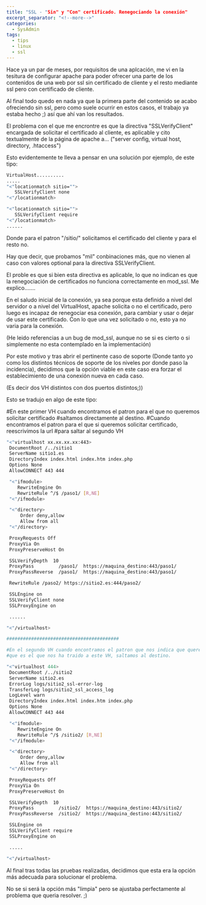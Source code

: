 ```yaml
---
title: "SSL - "Sin" y "Con" certificado. Renegociando la conexión"
excerpt_separator: "<!--more-->"
categories:
  - SysAdmin
tags:
  - tips
  - linux
  - ssl
---
```

Hace ya un par de meses, por requisitos de una aplcación, me vi en la tesitura de configurar apache para poder ofrecer una parte de los contenidos de una web por ssl sin certificado de cliente y el resto mediante ssl pero con certificado de cliente.
<!--more-->

Al final todo quedo en nada ya que la primera parte del contenido se acabo ofreciendo sin ssl, pero como suele ocurrir en estos casos, el trabajo ya estaba hecho ;) así que ahí van los resultados.

El problema con el que me encrontre es que la directiva "SSLVerifyClient" encargada de solicitar el certificado al cliente, es aplicable y cito textualmente de la página de apache a... ("server config, virtual host,  directory, .htaccess")

Esto evidentemente te lleva a pensar en una solución por ejemplo, de este tipo:

```bash
VirtualHost..........
.....
"<"locationmatch sitio="">
   SSLVerifyClient none
"<"/locationmatch>

"<"locationmatch sitio="">
   SSLVerifyClient require
"<"/locationmatch>
......
```


Donde para el patron "/sitio/" solicitamos el certificado del cliente y para el resto no.

Hay que decir, que probamos "mil" conbinaciones más, que no vienen al caso con valores
optional para la directiva SSLVerifyClient.

El proble es que si bien esta directiva es aplicable, lo que no indican es que la
renegociación de certificados no funciona correctamente en mod_ssl. Me explico.......

En el saludo inicial de la conexión, ya sea porque esta definido a nivel del servidor o a
nivel del VirtualHost, apache solicita o no el certificado, pero luego es incapaz de
renegociar esa conexión, para cambiar y usar o dejar de usar este certificado.
Con lo que una vez solicitado o no, esto ya no varia para la conexión.

(He leido referencias a un bug de mod_ssl, aunque no se si es cierto o si simplemente
no esta contemplado en la implementación)

Por este motivo y tras abrir el pertinente caso de soporte (Donde tanto yo como los distintos
técnicos de soporte de los niveles por donde paso la incidencia), decidimos que la
opción viable en este caso era forzar el establecimiento de una conexión nueva en cada caso.

(Es decir dos VH distintos con dos puertos distintos;))

Esto se tradujo en algo de este tipo:

#En este primer VH cuando encontramos el patron para el que no queremos solicitar certificado
#saltamos directamente al destino.
#Cuando encontramos el patron para el que si queremos solicitar certificado, reescrivimos la url
#para saltar al segundo VH

```bash
"<"virtualhost xx.xx.xx.xx:443>
 DocumentRoot /../sitio1
 ServerName sitio1.es
 DirectoryIndex index.html index.htm index.php
 Options None
 AllowCONNECT 443 444

 "<"ifmodule>
    RewriteEngine On
    RewriteRule ^/$ /paso1/ [R,NE]
 "<"/ifmodule>

 "<"directory>
     Order deny,allow
     Allow from all
 "<"/directory>

 ProxyRequests Off
 ProxyVia On
 ProxyPreserveHost On

 SSLVerifyDepth  10
 ProxyPass         /paso1/  https://maquina_destino:443/paso1/
 ProxyPassReverse  /paso1/  https://maquina_destino:443/paso1/

 RewriteRule /paso2/ https://sitio2.es:444/paso2/

 SSLEngine on
 SSLVerifyClient none
 SSLProxyEngine on

 ......

"<"/virtualhost>

#########################################

#En el segundo VH cuando encontramos el patron que nos indica que queremos certificado de cliente
#que es el que nos ha traido a este VH, saltamos al destino.

"<"virtualhost 444>
 DocumentRoot /../sitio2
 ServerName sitio2.es
 ErrorLog logs/sitio2_ssl-error-log
 TransferLog logs/sitio2_ssl_access_log
 LogLevel warn
 DirectoryIndex index.html index.htm index.php
 Options None
 AllowCONNECT 443 444

 "<"ifmodule>
    RewriteEngine On
    RewriteRule ^/$ /sitio2/ [R,NE]
 "<"/ifmodule>

 "<"directory>
     Order deny,allow
     Allow from all
 "<"/directory>

 ProxyRequests Off
 ProxyVia On
 ProxyPreserveHost On

 SSLVerifyDepth  10
 ProxyPass         /sitio2/  https://maquina_destino:443/sitio2/
 ProxyPassReverse  /sitio2/  https://maquina_destino:443/sitio2/

 SSLEngine on
 SSLVerifyClient require
 SSLProxyEngine on

 .....

"<"/virtualhost>
```

Al final tras todas las pruebas realizadas, decidimos que esta era la opción más adecuada para solucionar el problema.

No se si será la opción más "limpia" pero se ajustaba perfectamente al problema que queria resolver. ;)
